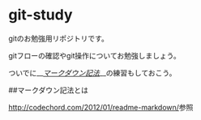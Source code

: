 # git-study
gitのお勉強用リポジトリです。
  
gitフローの確認やgit操作についてお勉強しましょう。
  
  ついでに__*[マークダウン記法](http://codechord.com/2012/01/readme-markdown/)*__の練習もしておこう。

##マークダウン記法とは
  
<http://codechord.com/2012/01/readme-markdown/>参照
  
